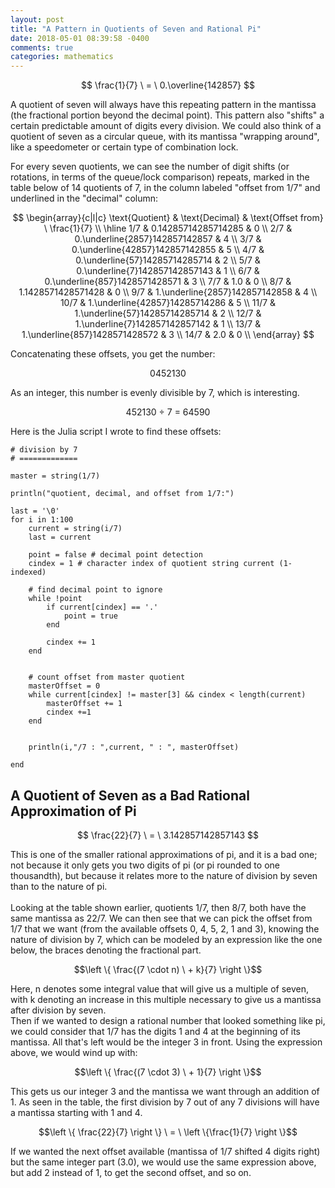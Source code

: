 ```yaml
---
layout: post
title: "A Pattern in Quotients of Seven and Rational Pi"
date: 2018-05-01 08:39:58 -0400
comments: true
categories: mathematics
---
```

 $$ \frac{1}{7} \ = \ 0.\overline{142857}  $$  

A quotient of seven will always have this repeating pattern in the mantissa (the fractional portion beyond the decimal point). This pattern also "shifts" a certain predictable amount of digits every division. We could also think of a quotient of seven as a circular queue, with its mantissa "wrapping around", like a speedometer or certain type of combination lock.

<!--more-->

For every seven quotients, we can see the number of digit shifts (or rotations, in terms of the queue/lock comparison) repeats, marked in the table below of 14 quotients of 7, in the column labeled "offset from 1/7" and underlined in the "decimal" column:

$$
\begin{array}{c|l|c}
\text{Quotient} & \text{Decimal} & \text{Offset from} \ \frac{1}{7} \\
\hline
1/7 & 0.14285714285714285 & 0 \\
2/7 & 0.\underline{2857}142857142857 & 4 \\
3/7 & 0.\underline{42857}142857142855 & 5 \\
4/7 & 0.\underline{57}14285714285714 & 2 \\
5/7 & 0.\underline{7}142857142857143 & 1 \\
6/7 & 0.\underline{857}1428571428571 & 3 \\
7/7 & 1.0 & 0 \\
8/7 & 1.1428571428571428 & 0 \\
9/7 & 1.\underline{2857}142857142858 & 4 \\
10/7 & 1.\underline{42857}14285714286 & 5 \\
11/7 & 1.\underline{57}14285714285714 & 2 \\
12/7 & 1.\underline{7}142857142857142 & 1 \\
13/7 & 1.\underline{857}1428571428572 & 3 \\
14/7 & 2.0 & 0 \\
\end{array}
$$

Concatenating these offsets, you get the number:

$$ 0452130 $$

As an integer, this number is evenly divisible by 7, which is interesting.

$$ 452130 \ \div \ 7 \ = \ 64590 $$

Here is the Julia script I wrote to find these offsets:
```
# division by 7
# =============

master = string(1/7)

println("quotient, decimal, and offset from 1/7:")

last = '\0'
for i in 1:100
	current = string(i/7)
	last = current

	point = false # decimal point detection
	cindex = 1 # character index of quotient string current (1-indexed)
	
	# find decimal point to ignore
	while !point
		if current[cindex] == '.'
			point = true
		end

		cindex += 1
	end


	# count offset from master quotient
	masterOffset = 0
	while current[cindex] != master[3] && cindex < length(current)
		masterOffset += 1
		cindex +=1
	end


	println(i,"/7 : ",current, " : ", masterOffset)

end
```

## A Quotient of Seven as a Bad Rational Approximation of Pi

$$ \frac{22}{7} \ = \ 3.142857142857143 $$

This is one of the smaller rational approximations of pi, and it is a bad one; not because it only gets you two digits of pi (or pi rounded to one thousandth), but because it relates more to the nature of division by seven than to the nature of pi.  
<br>
Looking at the table shown earlier, quotients 1/7, then 8/7, both have the same mantissa as 22/7. We can then see that we can pick the offset from 1/7 that we want (from the available offsets 0, 4, 5, 2, 1 and 3), knowing the nature of division by 7, which can be modeled by an expression like the one below, the braces denoting the fractional part.

$$\left \{ \frac{(7 \cdot n) \ + k}{7} \right \}$$

Here, n denotes some integral value that will give us a multiple of seven, with k denoting an increase in this multiple necessary to give us a mantissa after division by seven.  
Then if we wanted to design a rational number that looked something like pi, we could consider that 1/7 has the digits 1 and 4 at the beginning of its mantissa. All that's left would be the integer 3 in front. Using the expression above, we would wind up with:

$$\left \{ \frac{(7 \cdot 3) \ + 1}{7} \right \}$$

This gets us our integer 3 and the mantissa we want through an addition of 1. As seen in the table, the first division by 7 out of any 7 divisions will have a mantissa starting with 1 and 4.

$$\left \{ \frac{22}{7} \right \} \ = \ \left \{\frac{1}{7} \right \}$$

If we wanted the next offset available (mantissa of 1/7 shifted 4 digits right) but the same integer part (3.0), we would use the same expression above, but add 2 instead of 1, to get the second offset, and so on.  
